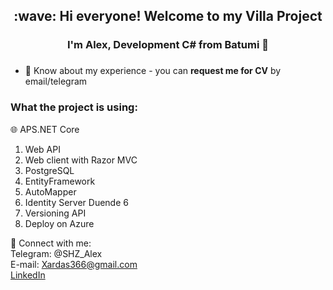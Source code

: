 <h2 align="center">:wave: Hi everyone! Welcome to my Villa Project</h2>
<h3 align="center">I'm Alex, Development C# from Batumi 🏰</h3>
<h3 align="center"></h3>

- 📄 Know about my experience - you can **request me for CV** by email/telegram

<h3 align="left">What the project is using: </h3>

🌐&nbsp;APS.NET Core
1. Web API
2. Web client with Razor MVC 
3. PostgreSQL 
4. EntityFramework 
5. AutoMapper 
6. Identity Server Duende 6 
7. Versioning API 
8. Deploy on Azure

:email:	Connect with me:
<br>
Telegram: @SHZ_Alex
<br>
E-mail: Xardas366@gmail.com
<br>
[LinkedIn](https://www.linkedin.com/in/shzalex/)
